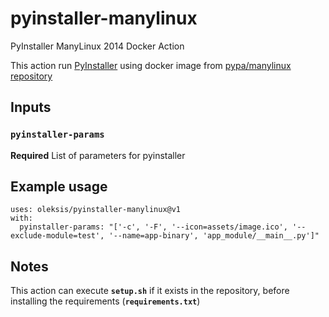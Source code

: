 # pyinstaller-manylinux
PyInstaller ManyLinux 2014 Docker Action

This action run [PyInstaller](https://www.pyinstaller.org/) using docker image from [pypa/manylinux repository](https://quay.io/repository/pypa/manylinux2014_x86_64)

## Inputs

### `pyinstaller-params`

**Required** List of parameters for pyinstaller

## Example usage
```
uses: oleksis/pyinstaller-manylinux@v1
with:
  pyinstaller-params: "['-c', '-F', '--icon=assets/image.ico', '--exclude-module=test', '--name=app-binary', 'app_module/__main__.py']"
```

## Notes

This action can execute **`setup.sh`** if it exists in the repository, before installing the requirements (**`requirements.txt`**)